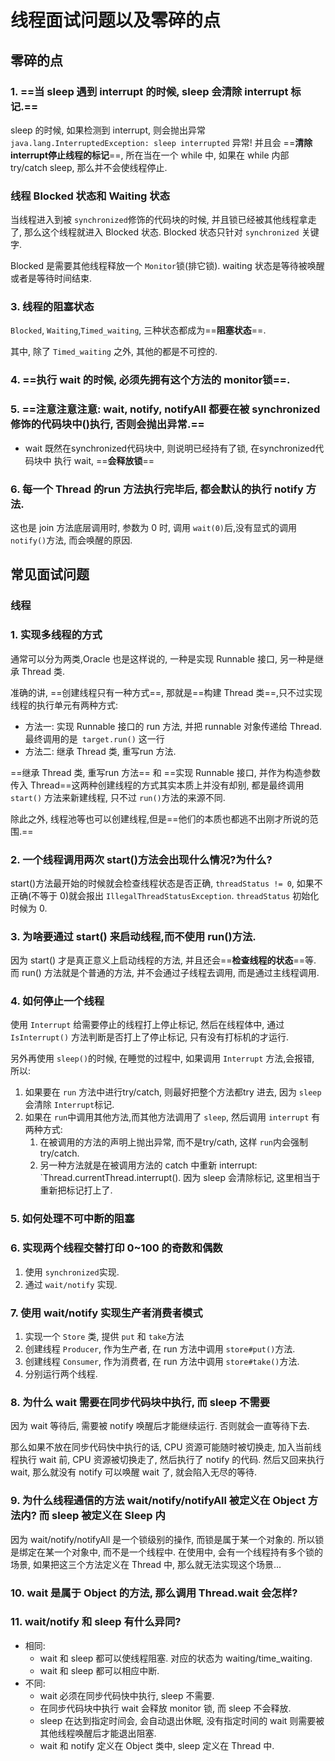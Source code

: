 # 线程面试问题以及零碎的点

## 零碎的点

### 1. ==**当 sleep 遇到 interrupt 的时候, sleep 会清除 interrupt 标记.**==

sleep 的时候, 如果检测到 interrupt, 则会抛出异常 `java.lang.InterruptedException: sleep interrupted` 异常! 并且会 ==**清除interrupt停止线程的标记**==, 所在当在一个 while 中, 如果在 while 内部 try/catch sleep, 那么并不会使线程停止.



### 线程 Blocked 状态和 Waiting 状态

当线程进入到被 `synchronized`修饰的代码块的时候, 并且锁已经被其他线程拿走了, 那么这个线程就进入 Blocked 状态. Blocked 状态只针对 `synchronized` 关键字.

Blocked 是需要其他线程释放一个 `Monitor`锁(排它锁). waiting 状态是等待被唤醒或者是等待时间结束.



### 3. 线程的阻塞状态

`Blocked`, `Waiting`,`Timed_waiting`, 三种状态都成为==**阻塞状态**==.

其中, 除了 `Timed_waiting` 之外, 其他的都是不可控的.



### 4. ==**执行 wait 的时候, 必须先拥有这个方法的 monitor锁**==.

### 5. ==**注意注意注意: wait, notify, notifyAll 都要在被 synchronized 修饰的代码块中()执行, 否则会抛出异常.**==

- wait 既然在synchronized代码块中, 则说明已经持有了锁, 在synchronized代码块中 执行 wait, ==**会释放锁**==



### 6. 每一个 Thread 的run 方法执行完毕后, 都会默认的执行 notify 方法.

这也是 join 方法底层调用时, 参数为 0 时, 调用 `wait(0)`后,没有显式的调用 `notify()`方法, 而会唤醒的原因.



## 常见面试问题

### 线程

### 1. 实现多线程的方式

通常可以分为两类,Oracle 也是这样说的, 一种是实现 Runnable 接口, 另一种是继承 Thread 类.

准确的讲, ==创建线程只有一种方式==, 那就是==构建 Thread 类==,只不过实现线程的执行单元有两种方式:

- 方法一: 实现 Runnable 接口的 run 方法, 并把 runnable 对象传递给 Thread. 最终调用的是` target.run()` 这一行
- 方法二: 继承 Thread 类, 重写run 方法.

==继承 Thread 类, 重写run 方法== 和 ==实现 Runnable 接口, 并作为构造参数传入 Thread==这两种创建线程的方式其实本质上并没有却别, 都是最终调用 `start()` 方法来新建线程, 只不过 `run()`方法的来源不同.

除此之外, 线程池等也可以创建线程,但是==他们的本质也都逃不出刚才所说的范围.==



### 2. 一个线程调用两次 start()方法会出现什么情况?为什么?

start()方法最开始的时候就会检查线程状态是否正确, `threadStatus != 0`, 如果不正确(不等于 0)就会报出 `IllegalThreadStatusException`.  `threadStatus` 初始化时候为 0.

### 3. 为啥要通过 start() 来启动线程,而不使用 run()方法.

因为 start() 才是真正意义上启动线程的方法, 并且还会==**检查线程的状态**==等.
而 run() 方法就是个普通的方法, 并不会通过子线程去调用, 而是通过主线程调用.

### 4. 如何停止一个线程

使用 `Interrupt` 给需要停止的线程打上停止标记, 然后在线程体中, 通过 `IsInterrupt()` 方法判断是否打上了停止标记, 只有没有打标机的才运行.

另外再使用 `sleep()`的时候, 在睡觉的过程中, 如果调用 `Interrupt` 方法,会报错, 所以:

1. 如果要在 `run` 方法中进行try/catch, 则最好把整个方法都try 进去, 因为 `sleep`会清除 `Interrupt`标记.  
2. 如果在 `run`中调用其他方法,而其他方法调用了 `sleep`, 然后调用 `interrupt` 有两种方式: 
   1. 在被调用的方法的声明上抛出异常, 而不是try/cath, 这样 `run`内会强制 try/catch.
   2. 另一种方法就是在被调用方法的 catch 中重新 interrupt: `Thread.currentThread.interrupt(). 因为 sleep 会清除标记, 这里相当于重新把标记打上了.



### 5. 如何处理不可中断的阻塞



### 6. 实现两个线程交替打印 0~100 的奇数和偶数

1. 使用 `synchronized`实现.
2. 通过 `wait/notify` 实现.



### 7. 使用 wait/notify 实现生产者消费者模式

1. 实现一个 `Store` 类, 提供 `put` 和 `take`方法
2. 创建线程 `Producer`, 作为生产者, 在 run 方法中调用 `store#put()`方法.
3. 创建线程 `Consumer`, 作为消费者, 在 run 方法中调用 `store#take()`方法.
4. 分别运行两个线程.



### 8. 为什么 wait 需要在同步代码块中执行, 而 sleep 不需要

因为 wait 等待后, 需要被 notify 唤醒后才能继续运行. 否则就会一直等待下去.

那么如果不放在同步代码快中执行的话, CPU 资源可能随时被切换走, 加入当前线程执行 wait 前, CPU 资源被切换走了, 然后执行了 notify 的代码. 然后又回来执行 wait, 那么就没有 notify 可以唤醒 wait 了, 就会陷入无尽的等待.



### 9. 为什么线程通信的方法 wait/notify/notifyAll 被定义在 Object 方法内? 而 sleep 被定义在 Sleep 内

因为 wait/notify/notifyAll 是一个锁级别的操作, 而锁是属于某一个对象的. 所以锁是绑定在某一个对象中, 而不是一个线程中. 在使用中, 会有一个线程持有多个锁的场景, 如果把这三个方法定义在 Thread 中, 那么就无法实现这个场景...



### 10. wait 是属于 Object 的方法, 那么调用 Thread.wait 会怎样?



### 11. wait/notify 和 sleep 有什么异同?

- 相同:
  - wait 和 sleep 都可以使线程阻塞. 对应的状态为 waiting/time_waiting.
  - wait 和 sleep 都可以相应中断.
- 不同:
  - wait 必须在同步代码快中执行, sleep 不需要.
  - 在同步代码块中执行 wait 会释放 monitor 锁, 而 sleep 不会释放.
  - sleep 在达到指定时间会, 会自动退出休眠, 没有指定时间的 wait 则需要被其他线程唤醒后才能退出阻塞.
  - wait 和 notify 定义在 Object 类中, sleep 定义在 Thread 中.

